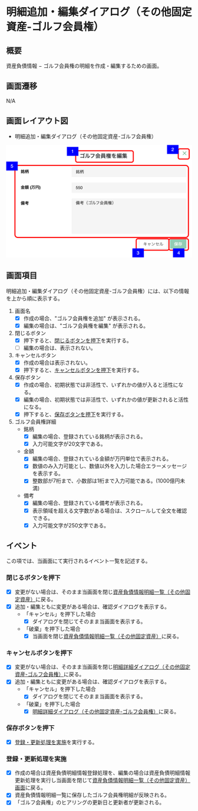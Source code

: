 # 明細追加・編集ダイアログ（その他固定資産-ゴルフ会員権）

## 概要

資産負債情報 − ゴルフ会員権の明細を作成・編集するための画面。

## 画面遷移

N/A

## 画面レイアウト図

- 明細追加・編集ダイアログ（その他固定資産-ゴルフ会員権）

![明細追加・編集ダイアログ（その他固定資産-ゴルフ会員権）](./images/明細追加・編集ダイアログ（その他固定資産-ゴルフ会員権）.drawio.png)

## 画面項目

明細追加・編集ダイアログ（その他固定資産-ゴルフ会員権）には、以下の情報を上から順に表示する。

1. 画面名
    - [x] 作成の場合、"ゴルフ会員権を追加" が表示される。
    - [x] 編集の場合は、"ゴルフ会員権を編集" が表示される。
2. 閉じるボタン
    - [x] 押下すると、[閉じるボタンを押下](#閉じるボタンを押下)を実行する。
    - [ ] 編集の場合は、表示されない。
3. キャンセルボタン
    - [x] 作成の場合は表示されない。
    - [x] 押下すると、[キャンセルボタンを押下](#キャンセルボタンを押下)を実行する。
4. 保存ボタン
    - [x] 作成の場合、初期状態では非活性で、いずれかの値が入ると活性になる。
    - [x] 編集の場合、初期状態では非活性で、いずれかの値が更新されると活性になる。
    - [x] 押下すると、[保存ボタンを押下](#保存ボタンを押下)を実行する。
5. ゴルフ会員権詳細
    - 銘柄
        - [x] 編集の場合、登録されている銘柄が表示される。
        - [x] 入力可能文字が20文字である。
    - 金額
        - [x] 編集の場合、登録されている金額が万円単位で表示される。
        - [x] 数値のみ入力可能とし、数値以外を入力した場合エラーメッセージを表示する。
        - [x] 整数部が7桁まで、小数部は1桁まで入力可能である。(1000億円未満)
    - 備考
        - [x] 編集の場合、登録されている備考が表示される。
        - [x] 表示領域を超える文字数がある場合は、スクロールして全文を確認できる。
        - [x] 入力可能文字が250文字である。

## イベント

この項では、当画面にて実行されるイベント一覧を記述する。

### 閉じるボタンを押下

- [x] 変更がない場合は、そのまま当画面を閉じ[資産負債情報明細一覧（その他固定資産）](./資産負債情報明細一覧（その他固定資産）.md)に戻る。
- [x] 追加・編集ともに変更がある場合は、確認ダイアログを表示する。
  - 「キャンセル」を押下した場合
    - [x] ダイアログを閉じてそのまま当画面を表示する。
  - 「破棄」を押下した場合
    - [x] 当画面を閉じ[資産負債情報明細一覧（その他固定資産）](./資産負債情報明細一覧（その他固定資産）.md)に戻る。

### キャンセルボタンを押下

- [x] 変更がない場合は、そのまま当画面を閉じ[明細詳細ダイアログ（その他固定資産-ゴルフ会員権）](./明細詳細ダイアログ（その他固定資産-ゴルフ会員権）.md)に戻る。
- [x] 追加・編集ともに変更がある場合は、確認ダイアログを表示する。
  - 「キャンセル」を押下した場合
    - [x] ダイアログを閉じてそのまま当画面を表示する。
  - 「破棄」を押下した場合
    - [x] [明細詳細ダイアログ（その他固定資産-ゴルフ会員権）](./明細詳細ダイアログ（その他固定資産-ゴルフ会員権）.md)に戻る。

### 保存ボタンを押下

- [x] [登録・更新処理を実施](#登録・更新処理を実施)を実行する。

### 登録・更新処理を実施

- [x] 作成の場合は資産負債明細情報登録処理を、編集の場合は資産負債明細情報更新処理を実行し当画面を閉じて[資産負債情報明細一覧（その他固定資産）画面](資産負債情報明細一覧（その他固定資産）.md)に戻る。
- [x] 資産負債情報明細一覧に保存したゴルフ会員権明細が反映される。
- [x] 「ゴルフ会員権」のヒアリングの更新日と更新者が更新される。
